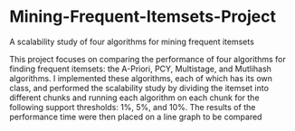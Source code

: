 # Mining-Frequent-Itemsets-Project
A scalability study of four algorithms for mining frequent itemsets 

This project focuses on comparing the performance of four algorithms for finding frequent itemsets: the A-Priori, PCY, Multistage, and Mutlihash algorithms. I implemented these algorithms, each of which has its own class, and performed the scalability study by dividing the itemset into different chunks and running each algorithm on each chunk for the following support thresholds: 1%, 5%, and 10%. The results of the performance time were then placed on a line graph to be compared
